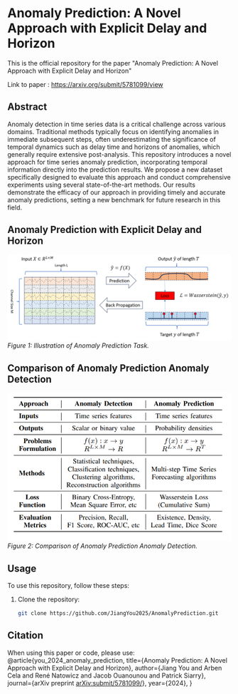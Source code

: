 # Anomaly Prediction: A Novel Approach with Explicit Delay and Horizon
This is the official repository for the paper "Anomaly Prediction: A Novel Approach with Explicit Delay and Horizon" 

Link to paper : https://arxiv.org/submit/5781099/view

## Abstract
Anomaly detection in time series data is a critical challenge across various domains. Traditional methods typically focus on identifying anomalies in immediate subsequent steps, often underestimating the significance of temporal dynamics such as delay time and horizons of anomalies, which generally require extensive post-analysis. This repository introduces a novel approach for time series anomaly prediction, incorporating temporal information directly into the prediction results. We propose a new dataset specifically designed to evaluate this approach and conduct comprehensive experiments using several state-of-the-art methods. Our results demonstrate the efficacy of our approach in providing timely and accurate anomaly predictions, setting a new benchmark for future research in this field.

## Anomaly Prediction with Explicit Delay and Horizon 
![Anomaly Prediction](./src/figure/anomaly_prediction.png)
*Figure 1: Illustration of Anomaly Prediction Task.*

## Comparison of Anomaly Prediction Anomaly Detection
![Comparison](./src/figure/comparison_ad_ap.png)
*Figure 2: Comparison of Anomaly Prediction Anomaly Detection.*

## Usage
To use this repository, follow these steps:

1. Clone the repository:
   ```bash
   git clone https://github.com/JiangYou2025/AnomalyPrediction.git


## Citation
When using this paper or code, please use:
    @article{you_2024_anomaly_prediction,
    title={Anomaly Prediction: A Novel Approach with Explicit Delay and Horizon},
    author={Jiang You and Arben Cela and René Natowicz and Jacob Ouanounou and Patrick Siarry},
    journal={arXiv preprint [arXiv:submit/5781099/](https://arxiv.org/submit/5781099/view)},
    year={2024},
    }
